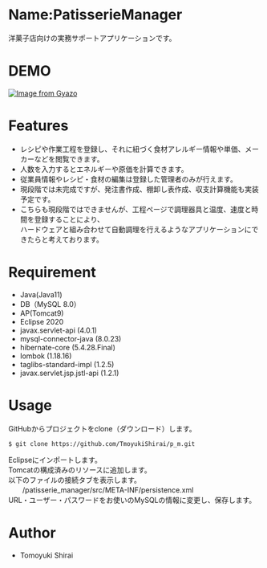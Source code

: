 # Name:PatisserieManager
洋菓子店向けの実務サポートアプリケーションです。　　
# DEMO
 [![Image from Gyazo](https://i.gyazo.com/34349346906442ba7141fe15bc96bef8.gif)](https://gyazo.com/34349346906442ba7141fe15bc96bef8)

# Features
- レシピや作業工程を登録し、それに紐づく食材アレルギー情報や単価、メーカーなどを閲覧できます。
- 人数を入力するとエネルギーや原価を計算できます。
- 従業員情報やレシピ・食材の編集は登録した管理者のみが行えます。
- 現段階では未完成ですが、発注書作成、棚卸し表作成、収支計算機能も実装予定です。
- こちらも現段階ではできませんが、工程ページで調理器具と温度、速度と時間を登録することにより、  
ハードウェアと組み合わせて自動調理を行えるようなアプリケーションにできたらと考えております。
# Requirement
- Java(Java11)
- DB（MySQL 8.0）
- AP(Tomcat9)
- Eclipse 2020
- javax.servlet-api (4.0.1)
- mysql-connector-java (8.0.23)
- hibernate-core (5.4.28.Final)
- lombok (1.18.16)
- taglibs-standard-impl (1.2.5)
- javax.servlet.jsp.jstl-api (1.2.1)

# Usage
GitHubからプロジェクトをclone（ダウンロード）します。 
```
$ git clone https://github.com/TmoyukiShirai/p_m.git
```
Eclipseにインポートします。  
Tomcatの構成済みのリソースに追加します。  
以下のファイルの接続タブを表示します。  
　　/patisserie_manager/src/META-INF/persistence.xml  
URL・ユーザー・パスワードをお使いのMySQLの情報に変更し、保存します。
# Author
* Tomoyuki Shirai

